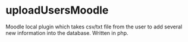 # uploadUsersMoodle
Moodle local plugin which takes csv/txt file from the user to add several new information into the database. Written in php.
